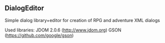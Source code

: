 ## DialogEditor

Simple dialog library+editor for creation of RPG and adventure XML dialogs

Used libraries:
JDOM 2.0.6 (http://www.jdom.org)
GSON (https://github.com/google/gson)
